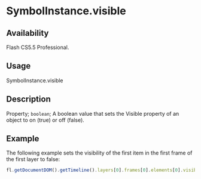 # SymbolInstance.visible

## Availability

Flash CS5.5 Professional.

## Usage

SymbolInstance.visible

## Description

Property; `boolean`; A boolean value that sets the Visible property of an object to on (true) or off (false).

## Example

The following example sets the visibility of the first item in the first frame of the first layer to false:

```javascript
fl.getDocumentDOM().getTimeline().layers[0].frames[0].elements[0].visible = false;
```
